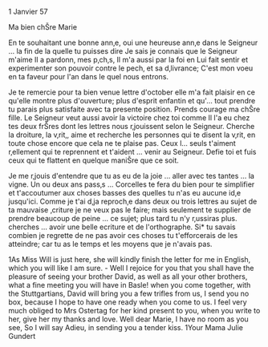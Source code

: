  1 Janvier 57

Ma bien chŠre Marie

En te souhaitant une bonne ann‚e, oui une heureuse ann‚e dans le Seigneur … la fin de la quelle tu puisses dire Je sais je connais que le Seigneur m'aime Il a pardonn‚ mes p‚ch‚s, Il m'a aussi par la foi en Lui fait sentir et experimenter son pouvoir contre le pech‚ et sa d‚livrance; C'est mon voeu en ta faveur pour l'an dans le quel nous entrons.

Je te remercie pour ta bien venue lettre d'october elle m'a fait plaisir en ce qu'elle montre plus d'ouverture; plus d'esprit enfantin et qu'… tout prendre tu parais plus satisfaite avec ta presente position. Prends courage ma chŠre fille. Le Seigneur veut aussi avoir la victoire chez toi comme Il l'a eu chez tes deux frŠres dont les lettres nous r‚jouissent selon le Seigneur. Cherche la droiture, la v‚rit‚, aime et recherche les personnes qui te disent la v‚rit‚ en toute chose encore que cela ne te plaise pas. Ceux l… seuls t'aiment r‚ellement qui te reprennent et t'aident … venir au Seigneur. Defie toi et fuis ceux qui te flattent en quelque maniŠre que ce soit.

Je me r‚jouis d'entendre que tu as eu de la joie … aller avec tes tantes … la vigne. Un ou deux ans pass‚s … Corcelles te fera du bien pour te simplifier et t'accoutumer aux choses basses des quelles tu n'as eu aucune id‚e jusqu'ici. Comme je t'ai d‚ja reproch‚e dans deux ou trois lettres au sujet de ta mauvaise ‚criture je ne veux pas le faire; mais seulement te supplier de prendre beaucoup de peine … ce sujet; plus tard tu n'y r‚ussiras plus. cherches … avoir une belle ecriture et de l'orthographe. Si* tu savais combien je regrette de ne pas avoir ces choses tu t'efforcerais de les atteindre; car tu as le temps et les moyens que je n'avais pas.

1As Miss Will is just here, she will kindly finish the letter for me in English, which you will like I am sure. - Well I rejoice for you that you shall have the pleasure of seeing your brother David, as well as all your other brothers, what a fine meeting you will have in Basle! when you come together, with the Stuttgartians, David will bring you a few trifles from us, I send you no box, because I hope to have one ready when you come to us. I feel very much obliged to Mrs Ostertag for her kind present to you, when you write to her, give her my thanks and love. Well dear Marie, I have no room as you see, So I will say Adieu, in sending you a tender kiss.  1Your Mama
 Julie Gundert

